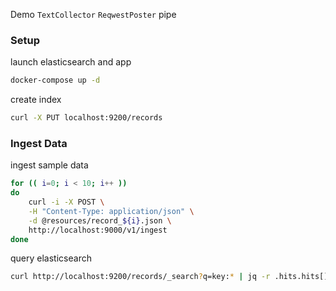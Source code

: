 Demo `TextCollector` `ReqwestPoster` pipe
### Setup
launch elasticsearch and app
```sh
docker-compose up -d
```
create index
```sh
curl -X PUT localhost:9200/records
```
### Ingest Data
ingest sample data
```sh
for (( i=0; i < 10; i++ )) 
do
    curl -i -X POST \
    -H "Content-Type: application/json" \
    -d @resources/record_${i}.json \
    http://localhost:9000/v1/ingest
done
```
query elasticsearch
```sh
curl http://localhost:9200/records/_search?q=key:* | jq -r .hits.hits[]._source
```